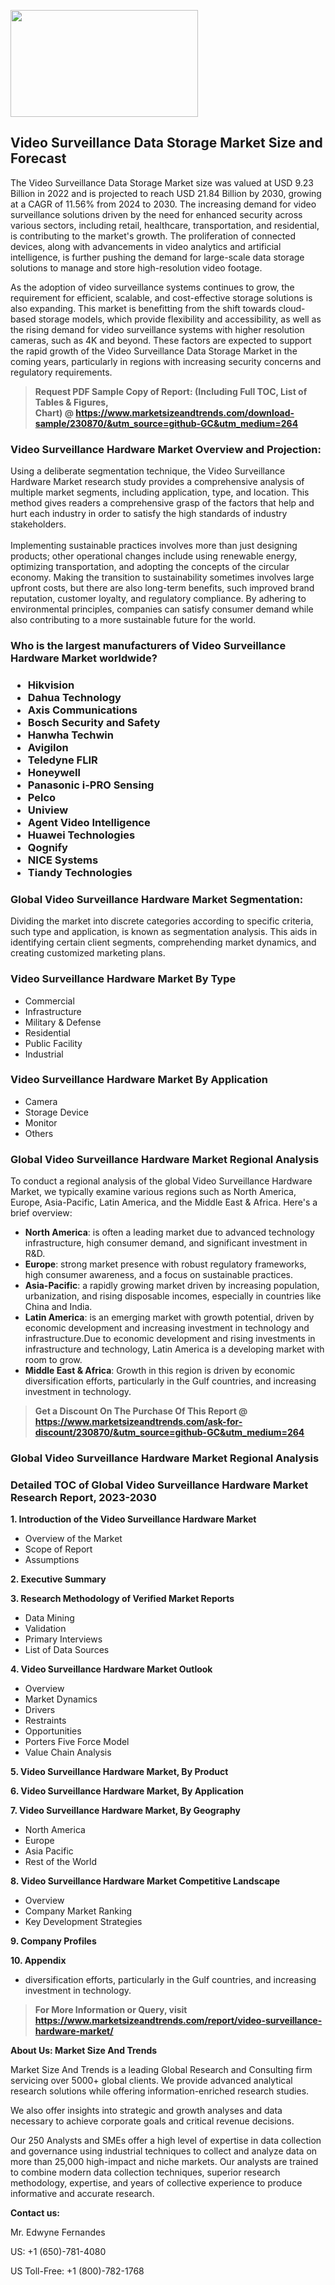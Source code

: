<p><img class="alignnone size-medium wp-image-20088" src="https://ffe5etoiles.com/wp-content/uploads/2024/12/MST1-300x171.png" alt="" width="300" height="171" /></p><h2>Video Surveillance Data Storage Market Size and Forecast</h2><p>The Video Surveillance Data Storage Market size was valued at USD 9.23 Billion in 2022 and is projected to reach USD 21.84 Billion by 2030, growing at a CAGR of 11.56% from 2024 to 2030. The increasing demand for video surveillance solutions driven by the need for enhanced security across various sectors, including retail, healthcare, transportation, and residential, is contributing to the market's growth. The proliferation of connected devices, along with advancements in video analytics and artificial intelligence, is further pushing the demand for large-scale data storage solutions to manage and store high-resolution video footage.</p><p>As the adoption of video surveillance systems continues to grow, the requirement for efficient, scalable, and cost-effective storage solutions is also expanding. This market is benefitting from the shift towards cloud-based storage models, which provide flexibility and accessibility, as well as the rising demand for video surveillance systems with higher resolution cameras, such as 4K and beyond. These factors are expected to support the rapid growth of the Video Surveillance Data Storage Market in the coming years, particularly in regions with increasing security concerns and regulatory requirements.</p></p><blockquote id="" class=""><strong>Request PDF Sample Copy of Report: (Including Full TOC, List of Tables &amp; Figures, Chart)&nbsp;@&nbsp;<strong><a href="https://www.marketsizeandtrends.com/download-sample/230870/&utm_source=github-GC&utm_medium=264" target="_blank">https://www.marketsizeandtrends.com/download-sample/230870/&utm_source=github-GC&utm_medium=264</a></strong></strong></blockquote><h3 id="" class="">Video Surveillance Hardware Market&nbsp;Overview and Projection:</h3><p id="" class="">Using a deliberate segmentation technique, the Video Surveillance Hardware Market research study provides a comprehensive analysis of multiple market segments, including application, type, and location. This method gives readers a comprehensive grasp of the factors that help and hurt each industry in order to satisfy the high standards of industry stakeholders. <br /> <br />Implementing sustainable practices involves more than just designing products; other operational changes include using renewable energy, optimizing transportation, and adopting the concepts of the circular economy. Making the transition to sustainability sometimes involves large upfront costs, but there are also long-term benefits, such improved brand reputation, customer loyalty, and regulatory compliance. By adhering to environmental principles, companies can satisfy consumer demand while also contributing to a more sustainable future for the world.</p><h3 id="" class="">Who is the largest manufacturers of&nbsp;Video Surveillance Hardware Market worldwide?</h3><h3 class=""><p><ul><li>Hikvision </li><li> Dahua Technology </li><li> Axis Communications </li><li> Bosch Security and Safety </li><li> Hanwha Techwin </li><li> Avigilon </li><li> Teledyne FLIR </li><li> Honeywell </li><li> Panasonic i-PRO Sensing </li><li> Pelco </li><li> Uniview </li><li> Agent Video Intelligence </li><li> Huawei Technologies </li><li> Qognify </li><li> NICE Systems </li><li> Tiandy Technologies</li></ul></p></h3><h3 id="" class="">Global&nbsp;Video Surveillance Hardware Market Segmentation:</h3><p id="" class="">Dividing the market into discrete categories according to specific criteria, such type and application, is known as segmentation analysis. This aids in identifying certain client segments, comprehending market dynamics, and creating customized marketing plans.</p><h3 id="" class="">Video Surveillance Hardware Market&nbsp;By Type</h3><p><p><ul><li>Commercial</li><li> Infrastructure</li><li> Military & Defense</li><li> Residential</li><li> Public Facility</li><li> Industrial</p></li></ul></p></p><h3 id="" class="">Video Surveillance Hardware Market&nbsp;By Application</h3><p class=""><p><ul><li>Camera</li><li> Storage Device</li><li> Monitor</li><li> Others</li></ul></p></p><h3 id="" class="">Global Video Surveillance Hardware Market Regional Analysis</h3><p id="" class="">To conduct a regional analysis of the global Video Surveillance Hardware Market, we typically examine various regions such as North America, Europe, Asia-Pacific, Latin America, and the Middle East &amp; Africa. Here's a brief overview:</p><ul><li><strong>North America</strong>: is often a leading market due to advanced technology infrastructure, high consumer demand, and significant investment in R&amp;D.</li><li><strong>Europe</strong>: strong market presence with robust regulatory frameworks, high consumer awareness, and a focus on sustainable practices.</li><li><strong>Asia-Pacific</strong>: a rapidly growing market driven by increasing population, urbanization, and rising disposable incomes, especially in countries like China and India.</li><li><strong>Latin America</strong>: is an emerging market with growth potential, driven by economic development and increasing investment in technology and infrastructure.Due to economic development and rising investments in infrastructure and technology, Latin America is a developing market with room to grow.</li><li><strong>Middle East &amp; Africa</strong>: Growth in this region is driven by economic diversification efforts, particularly in the Gulf countries, and increasing investment in technology.</li></ul><blockquote id="" class=""><strong>Get a Discount On The Purchase Of This Report @ <strong><a href="https://www.marketsizeandtrends.com/ask-for-discount/230870/&utm_source=github-GC&utm_medium=264" target="_blank">https://www.marketsizeandtrends.com/ask-for-discount/230870/&utm_source=github-GC&utm_medium=264</a></strong></strong></blockquote><h3 id="" class="">Global Video Surveillance Hardware Market Regional Analysis</h3><h3 id="" class="">Detailed TOC of Global Video Surveillance Hardware Market Research Report, 2023-2030</h3><p id="" class=""><strong>1. Introduction of the Video Surveillance Hardware Market</strong></p><ul><li>Overview of the Market</li><li>Scope of Report</li><li>Assumptions</li></ul><p id="" class=""><strong>2. Executive Summary</strong></p><p id="" class=""><strong>3. Research Methodology of Verified Market Reports</strong></p><ul><li>Data Mining</li><li>Validation</li><li>Primary Interviews</li><li>List of Data Sources</li></ul><p id="" class=""><strong>4. Video Surveillance Hardware Market Outlook</strong></p><ul><li>Overview</li><li>Market Dynamics</li><li>Drivers</li><li>Restraints</li><li>Opportunities</li><li>Porters Five Force Model</li><li>Value Chain Analysis</li></ul><p id="" class=""><strong>5. Video Surveillance Hardware Market, By Product</strong></p><p id="" class=""><strong>6. Video Surveillance Hardware Market, By Application</strong></p><p id="" class=""><strong>7. Video Surveillance Hardware Market, By Geography</strong></p><ul><li>North America</li><li>Europe</li><li>Asia Pacific</li><li>Rest of the World</li></ul><p id="" class=""><strong>8. Video Surveillance Hardware Market Competitive Landscape</strong></p><ul><li>Overview</li><li>Company Market Ranking</li><li>Key Development Strategies</li></ul><p id="" class=""><strong>9. Company Profiles</strong></p><p id="" class=""><strong>10. Appendix</strong></p><ul><li>diversification efforts, particularly in the Gulf countries, and increasing investment in technology.</li></ul><blockquote id="" class=""><strong>For More Information or Query, visit <strong><strong><a href="https://www.marketsizeandtrends.com/report/video-surveillance-hardware-market/" target="_blank">https://www.marketsizeandtrends.com/report/video-surveillance-hardware-market/</a></strong></strong></strong></blockquote><p id="" class=""><strong>About Us: Market Size And Trends</strong></p><p id="" class="">Market Size And Trends is a leading Global Research and Consulting firm servicing over 5000+ global clients. We provide advanced analytical research solutions while offering information-enriched research studies.</p><p id="" class="">We also offer insights into strategic and growth analyses and data necessary to achieve corporate goals and critical revenue decisions.</p><p id="" class="">Our 250 Analysts and SMEs offer a high level of expertise in data collection and governance using industrial techniques to collect and analyze data on more than 25,000 high-impact and niche markets. Our analysts are trained to combine modern data collection techniques, superior research methodology, expertise, and years of collective experience to produce informative and accurate research.</p><p id="" class=""><strong>Contact us:</strong></p><p id="" class="">Mr. Edwyne Fernandes</p><p id="" class="">US: +1 (650)-781-4080</p><p id="" class="">US Toll-Free: +1 (800)-782-1768</p>
